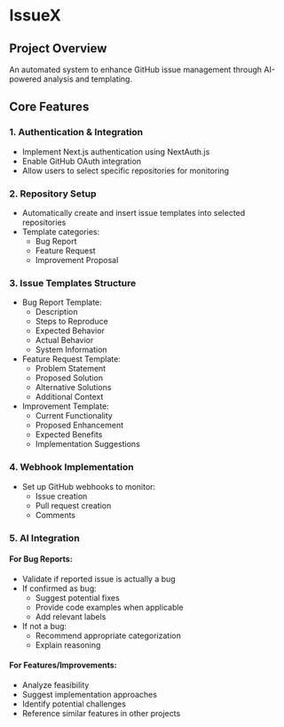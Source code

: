 # IssueX

## Project Overview

An automated system to enhance GitHub issue management through AI-powered analysis and templating.

## Core Features

### 1. Authentication & Integration

- Implement Next.js authentication using NextAuth.js
- Enable GitHub OAuth integration
- Allow users to select specific repositories for monitoring

### 2. Repository Setup

- Automatically create and insert issue templates into selected repositories
- Template categories:
  - Bug Report
  - Feature Request
  - Improvement Proposal

### 3. Issue Templates Structure

- Bug Report Template:
  - Description
  - Steps to Reproduce
  - Expected Behavior
  - Actual Behavior
  - System Information
- Feature Request Template:
  - Problem Statement
  - Proposed Solution
  - Alternative Solutions
  - Additional Context
- Improvement Template:
  - Current Functionality
  - Proposed Enhancement
  - Expected Benefits
  - Implementation Suggestions

### 4. Webhook Implementation

- Set up GitHub webhooks to monitor:
  - Issue creation
  - Pull request creation
  - Comments

### 5. AI Integration

#### For Bug Reports:

- Validate if reported issue is actually a bug
- If confirmed as bug:
  - Suggest potential fixes
  - Provide code examples when applicable
  - Add relevant labels
- If not a bug:
  - Recommend appropriate categorization
  - Explain reasoning

#### For Features/Improvements:

- Analyze feasibility
- Suggest implementation approaches
- Identify potential challenges
- Reference similar features in other projects
